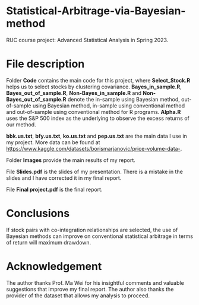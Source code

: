 # Statistical-Arbitrage-via-Bayesian-method
RUC course project: Advanced Statistical Analysis in Spring 2023.

# File description

Folder **Code** contains the main code for this project, where **Select_Stock.R** helps us to select stocks by clustering covariance. **Bayes_in_sample.R**, **Bayes_out_of_sample.R**, **Non-Bayes_in_sample.R** and **Non-Bayes_out_of_sample.R** denote the in-sample using Bayesian method, out-of-sample using Bayesian method, in-sample using conventional method and out-of-sample using conventional method for R programs. **Alpha.R** uses the S&P 500 index as the underlying to observe the excess returns of our method.

**bbk.us.txt**, **bfy.us.txt**, **ko.us.txt** and **pep.us.txt** are the main data I use in my project. More data can be found at https://www.kaggle.com/datasets/borismarjanovic/price-volume-data-.

Folder **Images** provide the main results of my report.

File **Slides.pdf** is the slides of my presentation. There is a mistake in the slides and I have corrected it in my final report.

File **Final project.pdf** is the final report.

# Conclusions

If stock pairs with co-integration relationships are selected, the use of Bayesian methods can improve on conventional statistical arbitrage in terms of return will maximum drawdown.

# Acknowledgement

The author thanks Prof. Ma Wei for his insightful comments and valuable suggestions that improve my final report. The author also thanks the provider of the dataset that allows my analysis to proceed.